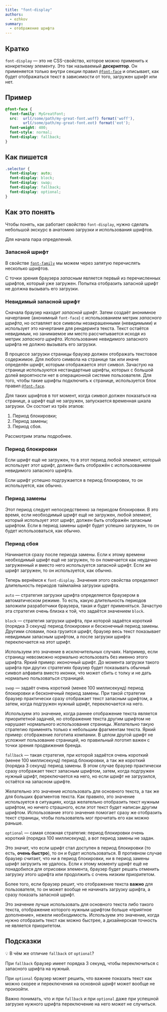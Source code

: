 ```yaml
---
title: "font-display"
authors:
  - ezhkov
summary:
  - отображение шрифта
---
```


## Кратко

`font-display` — это не CSS-свойство, которое можно применить к конкретному элементу. Это так называемый **дескриптор**. Он применяется только внутри секции правил [`@font-face`](/css/doka/font-face) и описывает, как будет отображаться текст в зависимости от того, загружен шрифт или нет.

## Пример

```css
@font-face {
  font-family: MyGreatFont;
  src:  url(/some/path/my-great-font.woff) format('woff'),
        url(/some/path/my-great-font.eot) format('eot');
  font-weight: 400;
  font-style: normal;
  font-display: fallback;
}
```

## Как пишется

```css
.selector {
  font-display: auto;
  font-display: block;
  font-display: swap;
  font-display: fallback;
  font-display: optional;
}
```

## Как это понять

Чтобы понять, как работает свойство `font-display`, нужно сделать небольшой экскурс в анатомию загрузки и использования шрифтов.

Для начала пара определений.

### Запасной шрифт

В свойстве [`font-family`](/css/doka/font-family) мы можем через запятую перечислять несколько шрифтов.

С точки зрения браузера _запасным_ является первый из перечисленных шрифтов, который уже загружен. Попытка отобразить запасной шрифт не должна вызывать его загрузки.

### Невидимый запасной шрифт

Сначала браузер находит _запасной шрифт_. Затем создаёт анонимное начертание (анонимный `font-face`) с использованием метрик _запасного шрифта_, но оставляет все символы незакрашенными (невидимыми) и использует это начертание для рендеринга текста. Текст остаётся невидимым, но занимаемое им место рассчитывается исходя из метрик _запасного шрифта_. Использование невидимого запасного шрифта не должно вызывать его загрузки.

В процессе загрузки страницы браузер должен отображать текстовое содержимое. Для любого символа на странице так или иначе определён шрифт, которым отображается этот символ. Зачастую на странице используются нестандартные шрифты, которых с большой долей вероятности нет в операционной системе пользователя. Для того, чтобы такие шрифты подключить к странице, используется блок правил [`@font-face`](/css/doka/font-face).

Для таких шрифтов в тот момент, когда символ должен показаться на странице, а шрифт ещё не загружен, запускается временная шкала загрузки. Он состоит из трёх этапов:

1. Период блокировки;
2. Период замены;
3. Период сбоя.

Рассмотрим этапы подробнее.

### Период блокировки

Если шрифт ещё не загружен, то в этот период любой элемент, который использует этот шрифт, должен быть отображён с использованием невидимого запасного шрифта.

Если шрифт успешно подгружается в период блокировки, то он используется, как обычно.

### Период замены

Этот период следует непосредственно за периодом блокировки. В это время, если необходимый шрифт ещё не загружен, любой элемент, который использует этот шрифт, должен быть отображён запасным шрифтом. Если в период замены шрифт будет успешно загружен, то он будет использоваться, как обычно.

### Период сбоя

Начинается сразу после периода замены. Если к этому времени необходимый шрифт ещё не загружен, то он помечается как неудачно загруженный и вместо него используется запасной шрифт. Если же шрифт загружен, то он используется, как обычно.

Теперь вернёмся к `font-display`. Значения этого свойства определяют длительность периодов таймлайна загрузки шрифта.

`auto` — стратегия загрузки шрифта определяется браузером в автоматическом режиме. То есть, какую длительность периодов заложили разработчики браузера, такая и будет применяться. Зачастую эта стратегия очень близка к той, что задаётся значением `block`.

`block` — стратегия загрузки шрифта, при которой задаётся короткий (порядка 3 секунд) период блокировки и бесконечный период замены. Другими словами, пока грузится шрифт, браузер весь текст показывает невидимым запасным шрифтом, а после загрузки шрифта переключается на этот шрифт.

Используем это значение в исключительных случаях. Например, если страницу невозможно нормально использовать без именно этого шрифта. Яркий пример: иконочный шрифт. До момента загрузки такого шрифта при других стратегиях браузер будет показывать обычный символ алфавита вместо иконки, что может сбить с толку и не дать нормально пользоваться страницей.

`swap` — задаёт очень короткий (менее 100 миллисекунд) период блокировки и бесконечный период замены. При такой стратегии браузер практически сразу отображает текст запасным шрифтом, а затем, когда подгружен нужный шрифт, переключается на него.

Используем это значение, когда раннее отображение текста является приоритетной задачей, но отображение текста другим шрифтом не нарушает нормального использования страницы. Желательно такую стратегию применять только к небольшим фрагментам текста. Яркий пример: отображение логотипа компании. В целом другой шрифт не усложнит пользование страницей, но правильный логотип важен с точки зрения продвижения бренда.

`fallback` — такая стратегия, при которой задаётся очень короткий (менее 100 миллисекунд) период блокировки, а так же короткий (порядка 3 секунд) период замены. В этом случае браузер практически сразу отображает текст запасным шрифтом, затем, когда подгружен нужный шрифт, переключается на него, но если шрифт не загрузился, остаётся на запасном шрифте.

Желательно это значение использовать для основного текста, а так же для больших фрагментов текста. Как правило, это значение используется в ситуациях, когда желательно отобразить текст нужным шрифтом, но ничего страшного, если этот текст будет написан другим шрифтом. Использование этого значения помогает сразу же отобразить текст страницы, чтобы пользователь мог прочитать его как можно раньше.

`optional` — самая сложная стратегия: период блокировки очень короткий (порядка 100 миллисекунд), а вот период замены не задан.

Это значит, что если шрифт стал доступен в период блокировки (то есть, **очень быстро**), то он и будет использоваться. В противном случае браузер считает, что ни в период блокировки, ни в период замены шрифт загрузить не удалось. Если к этому моменту шрифт ещё не понадобился для отрисовки элемента, браузер будет решать отменить загрузку этого шрифта или продолжить с очень низким приоритетом.

Более того, если браузер решит, что отображение текста **важно** для пользователя, то он может вообще не начинать загрузку шрифта, а сразу показать запасной шрифт.

Это значение лучше использовать для основного текста либо такого текста, отображение которого нужным шрифтом больше «приятное дополнение», нежели необходимость. Используем это значение, когда нужно отобразить текст как можно быстрее, а дизайнерская точность не является приоритетом.

## Подсказки

💡 В чём же отличие `fallback` от `optional`?

При `fallback` браузер имеет порядка 3 секунд, чтобы переключиться с запасного шрифта на нужный.

При `optional` браузер может решить, что важнее показать текст как можно скорее и переключения на основной шрифт может вообще не произойти.

Важно понимать, что и при `fallback` и при `optional` даже при успешной загрузке нужного шрифта переключение на него может не случиться.
